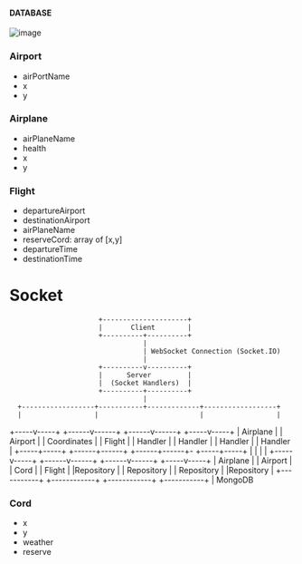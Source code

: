 #### DATABASE
![image](https://github.com/anuragdw710/AIRBUSAerothonBackend/assets/78266752/f414e0fd-edae-4141-8877-e49c5263f852)


### Airport

- airPortName
- x
- y

### Airplane

- airPlaneName
- health
- x
- y

### Flight

- departureAirport
- destinationAirport
- airPlaneName
- reserveCord: array of [x,y]
- departureTime
- destinationTime

# Socket

                          +---------------------+
                          |       Client        |
                          +----------+----------+
                                     |
                                     | WebSocket Connection (Socket.IO)
                                     |
                          +----------v----------+
                          |      Server         |
                          |  (Socket Handlers)  |
                          +----------+----------+
                                     |
      +------------------+-----------+-------------+------------------+
      |                  |                         |                  |
+-----v-----+     +------v------+           +------v------+     +-----v-----+
| Airplane  |     |  Airport   |           | Coordinates |     |   Flight   |
|  Handler  |     |   Handler  |           |   Handler   |     |   Handler  |
+-----+-----+     +------+------+           +------+------+-    +-----+-----+
      |                  |                         |                  |
+-----v-----+     +------v------+           +------v------+     +-----v-----+
| Airplane  |     |  Airport   |           |  Cord      |     |  Flight    |
|Repository |     | Repository |           | Repository |     |Repository  |
+-----------+     +------------+           +------------+     +-----------+
      |
 MongoDB


### Cord

- x
- y
- weather
- reserve
